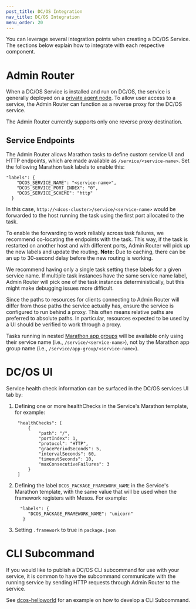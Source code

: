 ```yaml
---
post_title: DC/OS Integration
nav_title: DC/OS Integration
menu_order: 20
---
```


You can leverage several integration points when creating a DC/OS Service. The sections below explain how to integrate with each respective component.

# <a name="adminrouter"></a>Admin Router

When a DC/OS Service is installed and run on DC/OS, the service is generally deployed on a [private agent node][3]. To allow user access to a service, the Admin Router can function as a reverse proxy for the DC/OS service.

The Admin Router currently supports only one reverse proxy destination.

## Service Endpoints

The Admin Router allows Marathon tasks to define custom service UI and HTTP endpoints, which are made available as `/service/<service-name>`. Set the following Marathon task labels to enable this:

```
"labels": {
    "DCOS_SERVICE_NAME": "<service-name>",
    "DCOS_SERVICE_PORT_INDEX": "0",
    "DCOS_SERVICE_SCHEME": "http"
  }
```

In this case, `http://<dcos-cluster>/service/<service-name>` would be forwarded to the host running the task using the first port allocated to the task.

To enable the forwarding to work reliably across task failures, we recommend co-locating the endpoints with the task. This way, if the task is restarted on another host and with different ports, Admin Router will pick up the new labels and update the routing. **Note:** Due to caching, there can be an up to 30-second delay before the new routing is working.

We recommend having only a single task setting these labels for a given service name. If multiple task instances have the same service name label, Admin Router will pick one of the task instances deterministically, but this might make debugging issues more difficult.

Since the paths to resources for clients connecting to Admin Router will differ from those paths the service actually has, ensure the service is configured to run behind a proxy. This often means relative paths are preferred to absolute paths. In particular, resources expected to be used by a UI should be verified to work through a proxy.

Tasks running in nested [Marathon app groups](https://mesosphere.github.io/marathon/docs/application-groups.html) will be available only using their service name (i.e., `/service/<service-name>`), not by the Marathon app group name (i.e., `/service/app-group/<service-name>`).

# <a name="dcos-ui"></a>DC/OS UI

Service health check information can be surfaced in the DC/OS services UI tab by:

1. Defining one or more healthChecks in the Service's Marathon template, for example:

        "healthChecks": [
            {
                "path": "/",
                "portIndex": 1,
                "protocol": "HTTP",
                "gracePeriodSeconds": 5,
                "intervalSeconds": 60,
                "timeoutSeconds": 10,
                "maxConsecutiveFailures": 3
            }
        ]

2. Defining the label `DCOS_PACKAGE_FRAMEWORK_NAME` in the Service's Marathon template, with the same value that will be used when the framework registers with Mesos. For example:

         "labels": {
            "DCOS_PACKAGE_FRAMEWORK_NAME": "unicorn"
          }

3. Setting `.framework` to true in `package.json`

<!--
#### TODO: Add non-framework label based explanation here
-->

# <a name="cli-subcommand"></a>CLI Subcommand

If you would like to publish a DC/OS CLI subcommand for use with your service, it is common to have the subcommand communicate with the running service by sending HTTP requests through Admin Router to the service.

See [dcos-helloworld][6] for an example on how to develop a CLI Subcommand.

[3]: /docs/1.8/administration/securing-your-cluster/
[6]: https://github.com/mesosphere/dcos-helloworld
